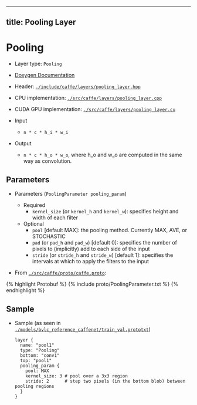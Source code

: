 
---
title: Pooling Layer
---
# Pooling

* Layer type: `Pooling`
* [Doxygen Documentation](http://caffe.berkeleyvision.org/doxygen/classcaffe_1_1PoolingLayer.html)
* Header: [`./include/caffe/layers/pooling_layer.hpp`](https://github.com/BVLC/caffe/blob/master/include/caffe/layers/pooling_layer.hpp)
* CPU implementation: [`./src/caffe/layers/pooling_layer.cpp`](https://github.com/BVLC/caffe/blob/master/src/caffe/layers/pooling_layer.cpp)
* CUDA GPU implementation: [`./src/caffe/layers/pooling_layer.cu`](https://github.com/BVLC/caffe/blob/master/src/caffe/layers/pooling_layer.cu)

* Input
    - `n * c * h_i * w_i`
* Output
    - `n * c * h_o * w_o`, where h_o and w_o are computed in the same way as convolution.

## Parameters

* Parameters (`PoolingParameter pooling_param`)
    - Required
        - `kernel_size` (or `kernel_h` and `kernel_w`): specifies height and width of each filter
    - Optional
        - `pool` [default MAX]: the pooling method. Currently MAX, AVE, or STOCHASTIC
        - `pad` (or `pad_h` and `pad_w`) [default 0]: specifies the number of pixels to (implicitly) add to each side of the input
        - `stride` (or `stride_h` and `stride_w`) [default 1]: specifies the intervals at which to apply the filters to the input


* From [`./src/caffe/proto/caffe.proto`](https://github.com/BVLC/caffe/blob/master/src/caffe/proto/caffe.proto):

{% highlight Protobuf %}
{% include proto/PoolingParameter.txt %}
{% endhighlight %}

## Sample
* Sample (as seen in [`./models/bvlc_reference_caffenet/train_val.prototxt`](https://github.com/BVLC/caffe/blob/master/models/bvlc_reference_caffenet/train_val.prototxt))

      layer {
        name: "pool1"
        type: "Pooling"
        bottom: "conv1"
        top: "pool1"
        pooling_param {
          pool: MAX
          kernel_size: 3 # pool over a 3x3 region
          stride: 2      # step two pixels (in the bottom blob) between pooling regions
        }
      }